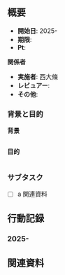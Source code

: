 ## 概要
- **開始日**: 2025-
- **期限**: 
- **Pt**: 

**関係者**
- **実施者**: 西大條
- **レビュアー**:
- **その他**:

### 背景と目的
**背景**
```

```
**目的**
```

```

### サブタスク
- [ ] a
関連資料

## 行動記録
### 2025-

## 関連資料
